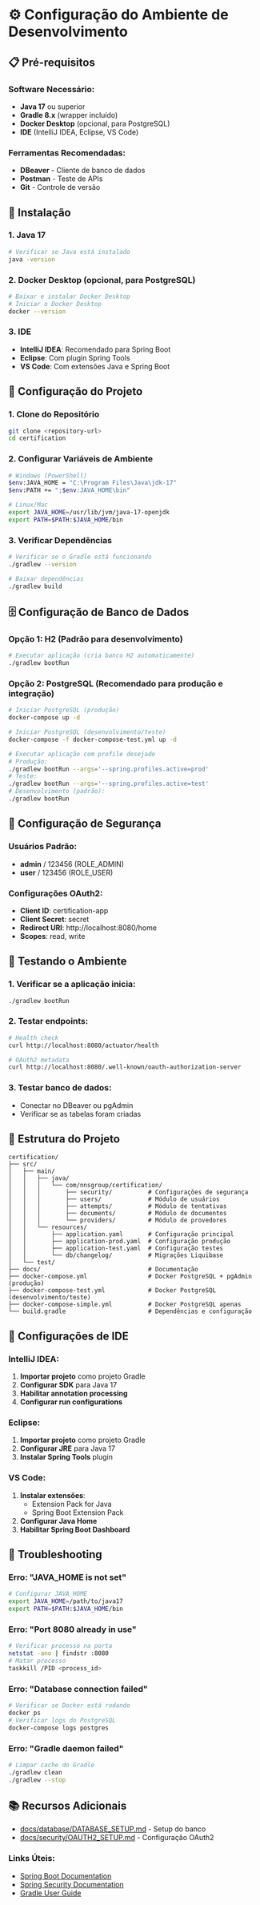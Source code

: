 # ⚙️ Configuração do Ambiente de Desenvolvimento

## 📋 Pré-requisitos

### Software Necessário:
- **Java 17** ou superior
- **Gradle 8.x** (wrapper incluído)
- **Docker Desktop** (opcional, para PostgreSQL)
- **IDE** (IntelliJ IDEA, Eclipse, VS Code)

### Ferramentas Recomendadas:
- **DBeaver** - Cliente de banco de dados
- **Postman** - Teste de APIs
- **Git** - Controle de versão

## 🚀 Instalação

### 1. Java 17
```bash
# Verificar se Java está instalado
java -version
```

### 2. Docker Desktop (opcional, para PostgreSQL)
```bash
# Baixar e instalar Docker Desktop
# Iniciar o Docker Desktop
docker --version
```

### 3. IDE
- **IntelliJ IDEA**: Recomendado para Spring Boot
- **Eclipse**: Com plugin Spring Tools
- **VS Code**: Com extensões Java e Spring Boot

## 🔧 Configuração do Projeto

### 1. Clone do Repositório
```bash
git clone <repository-url>
cd certification
```

### 2. Configurar Variáveis de Ambiente
```bash
# Windows (PowerShell)
$env:JAVA_HOME = "C:\Program Files\Java\jdk-17"
$env:PATH += ";$env:JAVA_HOME\bin"

# Linux/Mac
export JAVA_HOME=/usr/lib/jvm/java-17-openjdk
export PATH=$PATH:$JAVA_HOME/bin
```

### 3. Verificar Dependências
```bash
# Verificar se o Gradle está funcionando
./gradlew --version

# Baixar dependências
./gradlew build
```

## 🗄️ Configuração de Banco de Dados

### Opção 1: H2 (Padrão para desenvolvimento)
```bash
# Executar aplicação (cria banco H2 automaticamente)
./gradlew bootRun
```

### Opção 2: PostgreSQL (Recomendado para produção e integração)
```bash
# Iniciar PostgreSQL (produção)
docker-compose up -d

# Iniciar PostgreSQL (desenvolvimento/teste)
docker-compose -f docker-compose-test.yml up -d

# Executar aplicação com profile desejado
# Produção:
./gradlew bootRun --args='--spring.profiles.active=prod'
# Teste:
./gradlew bootRun --args='--spring.profiles.active=test'
# Desenvolvimento (padrão):
./gradlew bootRun
```

## 🔐 Configuração de Segurança

### Usuários Padrão:
- **admin** / 123456 (ROLE_ADMIN)
- **user** / 123456 (ROLE_USER)

### Configurações OAuth2:
- **Client ID**: certification-app
- **Client Secret**: secret
- **Redirect URI**: http://localhost:8080/home
- **Scopes**: read, write

## 🧪 Testando o Ambiente

### 1. Verificar se a aplicação inicia:
```bash
./gradlew bootRun
```

### 2. Testar endpoints:
```bash
# Health check
curl http://localhost:8080/actuator/health

# OAuth2 metadata
curl http://localhost:8080/.well-known/oauth-authorization-server
```

### 3. Testar banco de dados:
- Conectar no DBeaver ou pgAdmin
- Verificar se as tabelas foram criadas

## 📁 Estrutura do Projeto

```
certification/
├── src/
│   ├── main/
│   │   ├── java/
│   │   │   └── com/nnsgroup/certification/
│   │   │       ├── security/          # Configurações de segurança
│   │   │       ├── users/             # Módulo de usuários
│   │   │       ├── attempts/          # Módulo de tentativas
│   │   │       ├── documents/         # Módulo de documentos
│   │   │       └── providers/         # Módulo de provedores
│   │   └── resources/
│   │       ├── application.yaml       # Configuração principal
│   │       ├── application-prod.yaml  # Configuração produção
│   │       ├── application-test.yaml  # Configuração testes
│   │       └── db/changelog/          # Migrações Liquibase
│   └── test/
├── docs/                              # Documentação
├── docker-compose.yml                 # Docker PostgreSQL + pgAdmin (produção)
├── docker-compose-test.yml            # Docker PostgreSQL (desenvolvimento/teste)
├── docker-compose-simple.yml          # Docker PostgreSQL apenas
└── build.gradle                       # Dependências e configuração
```

## 🔧 Configurações de IDE

### IntelliJ IDEA:
1. **Importar projeto** como projeto Gradle
2. **Configurar SDK** para Java 17
3. **Habilitar annotation processing**
4. **Configurar run configurations**

### Eclipse:
1. **Importar projeto** como projeto Gradle
2. **Configurar JRE** para Java 17
3. **Instalar Spring Tools** plugin

### VS Code:
1. **Instalar extensões**:
   - Extension Pack for Java
   - Spring Boot Extension Pack
2. **Configurar Java Home**
3. **Habilitar Spring Boot Dashboard**

## 🚨 Troubleshooting

### Erro: "JAVA_HOME is not set"
```bash
# Configurar JAVA_HOME
export JAVA_HOME=/path/to/java17
export PATH=$PATH:$JAVA_HOME/bin
```

### Erro: "Port 8080 already in use"
```bash
# Verificar processo na porta
netstat -ano | findstr :8080
# Matar processo
taskkill /PID <process_id>
```

### Erro: "Database connection failed"
```bash
# Verificar se Docker está rodando
docker ps
# Verificar logs do PostgreSQL
docker-compose logs postgres
```

### Erro: "Gradle daemon failed"
```bash
# Limpar cache do Gradle
./gradlew clean
./gradlew --stop
```

## 📚 Recursos Adicionais

- [docs/database/DATABASE_SETUP.md](../database/DATABASE_SETUP.md) - Setup do banco
- [docs/security/OAUTH2_SETUP.md](../security/OAUTH2_SETUP.md) - Configuração OAuth2

### Links Úteis:
- [Spring Boot Documentation](https://spring.io/projects/spring-boot)
- [Spring Security Documentation](https://spring.io/projects/spring-security)
- [Gradle User Guide](https://docs.gradle.org/current/userguide/userguide.html) 